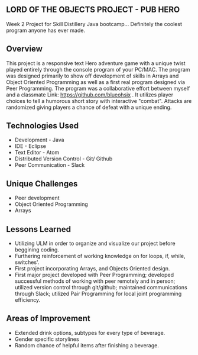 ## LORD OF THE OBJECTS PROJECT - **PUB HERO**
Week 2 Project for Skill Distillery Java bootcamp... Definitely the coolest program anyone has ever made.
## Overview
This project is a responsive text Hero adventure game with a unique twist played entirely through the console program of your PC/MAC. The program was designed primarily to show off development of skills in Arrays and Object Oriented Programming as well as a first real program designed via Peer Programming. The program was a collaborative effort between myself and a classmate Link: https://github.com/blueohsix . It utilizes player choices to tell a humorous short story with interactive "combat". Attacks are randomized giving players a chance of defeat with a unique ending.
## Technologies Used
* Development - Java
* IDE - Eclipse
* Text Editor - Atom
* Distributed Version Control - Git/ Github
* Peer Communication - Slack
## Unique Challenges
* Peer development
* Object Oriented Programming
* Arrays
## Lessons Learned
* Utilizing ULM in order to organize and visualize our project before beggining coding.
* Furthering reinforcement of working knowledge on for loops, if, while, switches'.
* First project incorporating Arrays, and Objects Oriented design.
* First major project developed with Peer Programming; developed successful methods of working with peer remotely and in person; utilized version control through git/github; maintained communications through Slack; utilized Pair Programming for local joint programming efficiency.
## Areas of Improvement
* Extended drink options, subtypes for every type of beverage.
* Gender specific storylines
* Random chance of helpful items after finishing a beverage.
